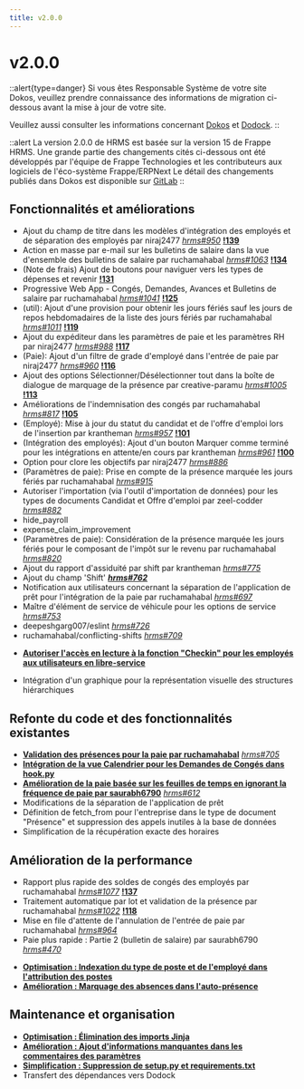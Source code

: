 ```yaml
---
title: v2.0.0
---
```


# v2.0.0

::alert{type=danger}
Si vous êtes Responsable Système de votre site Dokos, veuillez prendre connaissance des informations de migration ci-dessous avant la mise à jour de votre site.

Veuillez aussi consulter les informations concernant [Dokos](/dokos/versions/v4.x.x/v4_0_0) et [Dodock](/dodock/versions/v4.x.x/v4_0_0).
::

::alert
La version 2.0.0 de HRMS est basée sur la version 15 de Frappe HRMS.
Une grande partie des changements cités ci-dessous ont été développés par l'équipe de Frappe Technologies et les contributeurs aux logiciels de l'éco-système Frappe/ERPNext
Le détail des changements publiés dans Dokos est disponible sur [GitLab](https://gitlab.com/dokos/hrms/-/releases)
::


## Fonctionnalités et améliorations

- Ajout du champ de titre dans les modèles d'intégration des employés et de séparation des employés par niraj2477 [_hrms#950_](https://github.com/frappe/hrms/pull/950) **[!139](https://gitlab.com/dokos/hrms/-/merge_requests/139)**
- Action en masse par e-mail sur les bulletins de salaire dans la vue d'ensemble des bulletins de salaire par ruchamahabal [_hrms#1063_](https://github.com/frappe/hrms/pull/1063) **[!134](https://gitlab.com/dokos/hrms/-/merge_requests/134)**
- (Note de frais) Ajout de boutons pour naviguer vers les types de dépenses et revenir **[!131](https://gitlab.com/dokos/hrms/-/merge_requests/131)**
- Progressive Web App - Congés, Demandes, Avances et Bulletins de salaire par ruchamahabal [_hrms#1041_](https://github.com/frappe/hrms/pull/1041) **[!125](https://gitlab.com/dokos/hrms/-/merge_requests/125)**
- (util): Ajout d'une provision pour obtenir les jours fériés sauf les jours de repos hebdomadaires de la liste des jours fériés par ruchamahabal [_hrms#1011_](https://github.com/frappe/hrms/pull/1011) **[!119](https://gitlab.com/dokos/hrms/-/merge_requests/119)**
- Ajout du expéditeur dans les paramètres de paie et les paramètres RH par niraj2477 [_hrms#988_](https://github.com/frappe/hrms/pull/988) **[!117](https://gitlab.com/dokos/hrms/-/merge_requests/117)**
- (Paie): Ajout d'un filtre de grade d'employé dans l'entrée de paie par niraj2477 [_hrms#960_](https://github.com/frappe/hrms/pull/960) **[!116](https://gitlab.com/dokos/hrms/-/merge_requests/116)**
- Ajout des options Sélectionner/Désélectionner tout dans la boîte de dialogue de marquage de la présence par creative-paramu [_hrms#1005_](https://github.com/frappe/hrms/pull/1005) **[!113](https://gitlab.com/dokos/hrms/-/merge_requests/113)**
- Améliorations de l'indemnisation des congés par ruchamahabal [_hrms#817_](https://github.com/frappe/hrms/pull/817) **[!105](https://gitlab.com/dokos/hrms/-/merge_requests/105)**
- (Employé): Mise à jour du statut du candidat et de l'offre d'emploi lors de l'insertion par krantheman [_hrms#957_](https://github.com/frappe/hrms/pull/957) **[!101](https://gitlab.com/dokos/hrms/-/merge_requests/101)**
- (Intégration des employés): Ajout d'un bouton Marquer comme terminé pour les intégrations en attente/en cours par krantheman [_hrms#961_](https://github.com/frappe/hrms/pull/961) **[!100](https://gitlab.com/dokos/hrms/-/merge_requests/100)**
- Option pour clore les objectifs par niraj2477 [_hrms#886_](https://github.com/frappe/hrms/pull/886)
- (Paramètres de paie): Prise en compte de la présence marquée les jours fériés par ruchamahabal [_hrms#915_](https://github.com/frappe/hrms/pull/915)
- Autoriser l'importation (via l'outil d'importation de données) pour les types de documents Candidat et Offre d'emploi par zeel-codder [_hrms#882_](https://github.com/frappe/hrms/pull/882)
- hide\_payroll
- expense\_claim\_improvement
- (Paramètres de paie): Considération de la présence marquée les jours fériés pour le composant de l'impôt sur le revenu par ruchamahabal [_hrms#820_](https://github.com/frappe/hrms/pull/820)
- Ajout du rapport d'assiduité par shift par krantheman [_hrms#775_](https://github.com/frappe/hrms/pull/775)
- Ajout du champ 'Shift' **[_hrms#762_](https://github.com/frappe/hrms/pull/762)**
- Notification aux utilisateurs concernant la séparation de l'application de prêt pour l'intégration de la paie par ruchamahabal [_hrms#697_](https://github.com/frappe/hrms/pull/697)
- Maître d'élément de service de véhicule pour les options de service [_hrms#753_](https://github.com/frappe/hrms/pull/753)
- deepeshgarg007/eslint [_hrms#726_](https://github.com/frappe/hrms/pull/726)
- ruchamahabal/conflicting-shifts [_hrms#709_](https://github.com/frappe/hrms/pull/709)
* **[Autoriser l'accès en lecture à la fonction "Checkin" pour les employés aux utilisateurs en libre-service](https://gitlab.com/dokos/hrms/-/merge_requests/24)**

* Intégration d'un graphique pour la représentation visuelle des structures hiérarchiques


## Refonte du code et des fonctionnalités existantes

* **[Validation des présences pour la paie par ruchamahabal](https://gitlab.com/dokos/hrms/-/merge_requests/28)** _[hrms#705](https://github.com/frappe/hrms/pull/705)_
* **[Intégration de la vue Calendrier pour les Demandes de Congés dans hook.py](https://gitlab.com/dokos/hrms/-/merge_requests/16)**
* **[Amélioration de la paie basée sur les feuilles de temps en ignorant la fréquence de paie par saurabh6790](https://gitlab.com/dokos/hrms/-/merge_requests/12)** _[hrms#612](https://github.com/frappe/hrms/pull/612)_
* Modifications de la séparation de l'application de prêt
* Définition de fetch_from pour l'entreprise dans le type de document "Présence" et suppression des appels inutiles à la base de données
* Simplification de la récupération exacte des horaires



## Amélioration de la performance

- Rapport plus rapide des soldes de congés des employés par ruchamahabal [_hrms#1077_](https://github.com/frappe/hrms/pull/1077) **[!137](https://gitlab.com/dokos/hrms/-/merge_requests/137)**
- Traitement automatique par lot et validation de la présence par ruchamahabal [_hrms#1022_](https://github.com/frappe/hrms/pull/1022) **[!118](https://gitlab.com/dokos/hrms/-/merge_requests/118)**
- Mise en file d'attente de l'annulation de l'entrée de paie par ruchamahabal [_hrms#964_](https://github.com/frappe/hrms/pull/964)
- Paie plus rapide : Partie 2 (bulletin de salaire) par saurabh6790 [_hrms#470_](https://github.com/frappe/hrms/pull/470)
* **[Optimisation : Indexation du type de poste et de l'employé dans l'attribution des postes](https://gitlab.com/dokos/hrms/-/merge_requests/28)**
* **[Amélioration : Marquage des absences dans l'auto-présence](https://gitlab.com/dokos/hrms/-/merge_requests/12)**


## Maintenance et organisation


* **[Optimisation : Élimination des imports Jinja](https://gitlab.com/dokos/hrms/-/merge_requests/29)**
* **[Amélioration : Ajout d'informations manquantes dans les commentaires des paramètres](https://gitlab.com/dokos/hrms/-/merge_requests/32)**
* **[Simplification : Suppression de setup.py et requirements.txt](https://gitlab.com/dokos/hrms/-/merge_requests/17)**
* Transfert des dépendances vers Dodock



